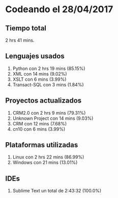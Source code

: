 # Codeando el 28/04/2017

## Tiempo total
2 hrs 41 mins.

## Lenguajes usados
1. Python con 2 hrs 19 mins (85.15%)
1. XML con 14 mins (9.02%)
1. XSLT con 6 mins (3.99%)
1. Transact-SQL con 3 mins (1.84%)

## Proyectos actualizados
1. CRM2.0 con 2 hrs 9 mins (79.31%)
1. Unknown Project con 14 mins (9.03%)
1. CRM con 12 mins (7.68%)
1. cn10 con 6 mins (3.99%)

## Plataformas utilizadas
1. Linux con 2 hrs 22 mins (86.99%)
1. Windows con 21 mins (13.01%)

## IDEs
1. Sublime Text un total de 2:43:32 (100.0%)
